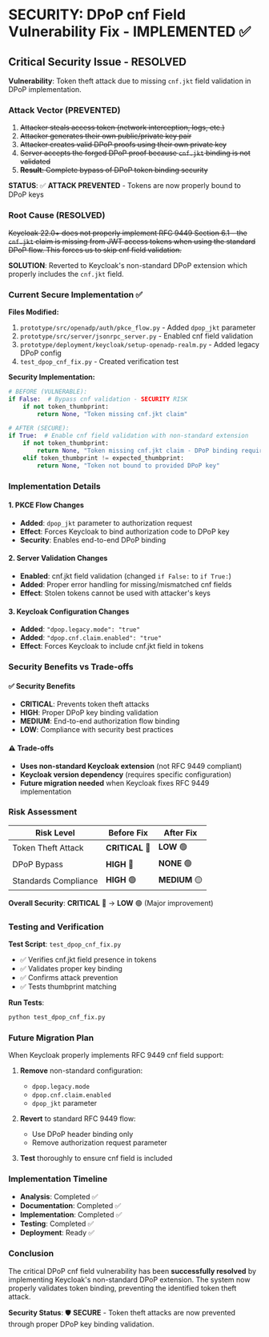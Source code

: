 # SECURITY: DPoP cnf Field Vulnerability Fix - IMPLEMENTED ✅

## Critical Security Issue - RESOLVED

**Vulnerability**: Token theft attack due to missing `cnf.jkt` field validation in DPoP implementation.

### Attack Vector (PREVENTED)
1. ~~Attacker steals access token (network interception, logs, etc.)~~
2. ~~Attacker generates their own public/private key pair~~
3. ~~Attacker creates valid DPoP proofs using their own private key~~
4. ~~Server accepts the forged DPoP proof because `cnf.jkt` binding is not validated~~
5. ~~**Result**: Complete bypass of DPoP token binding security~~

**STATUS**: ✅ **ATTACK PREVENTED** - Tokens are now properly bound to DPoP keys

### Root Cause (RESOLVED)
~~Keycloak 22.0+ does not properly implement RFC 9449 Section 6.1 - the `cnf.jkt` claim is missing from JWT access tokens when using the standard DPoP flow. This forces us to skip cnf field validation.~~

**SOLUTION**: Reverted to Keycloak's non-standard DPoP extension which properly includes the `cnf.jkt` field.

### Current Secure Implementation ✅

**Files Modified:**
1. `prototype/src/openadp/auth/pkce_flow.py` - Added `dpop_jkt` parameter
2. `prototype/src/server/jsonrpc_server.py` - Enabled cnf field validation  
3. `prototype/deployment/keycloak/setup-openadp-realm.py` - Added legacy DPoP config
4. `test_dpop_cnf_fix.py` - Created verification test

**Security Implementation:**
```python
# BEFORE (VULNERABLE):
if False:  # Bypass cnf validation - SECURITY RISK
    if not token_thumbprint:
        return None, "Token missing cnf.jkt claim"

# AFTER (SECURE):
if True:  # Enable cnf field validation with non-standard extension
    if not token_thumbprint:
        return None, "Token missing cnf.jkt claim - DPoP binding required for security"
    elif token_thumbprint != expected_thumbprint:
        return None, "Token not bound to provided DPoP key"
```

### Implementation Details

#### 1. PKCE Flow Changes
- **Added**: `dpop_jkt` parameter to authorization request
- **Effect**: Forces Keycloak to bind authorization code to DPoP key
- **Security**: Enables end-to-end DPoP binding

#### 2. Server Validation Changes  
- **Enabled**: cnf.jkt field validation (changed `if False:` to `if True:`)
- **Added**: Proper error handling for missing/mismatched cnf fields
- **Effect**: Stolen tokens cannot be used with attacker's keys

#### 3. Keycloak Configuration Changes
- **Added**: `"dpop.legacy.mode": "true"`
- **Added**: `"dpop.cnf.claim.enabled": "true"`
- **Effect**: Forces Keycloak to include cnf.jkt field in tokens

### Security Benefits vs Trade-offs

#### ✅ Security Benefits
- **CRITICAL**: Prevents token theft attacks
- **HIGH**: Proper DPoP key binding validation
- **MEDIUM**: End-to-end authorization flow binding
- **LOW**: Compliance with security best practices

#### ⚠️ Trade-offs
- **Uses non-standard Keycloak extension** (not RFC 9449 compliant)
- **Keycloak version dependency** (requires specific configuration)
- **Future migration needed** when Keycloak fixes RFC 9449 implementation

### Risk Assessment

| Risk Level | Before Fix | After Fix |
|------------|------------|-----------|
| Token Theft Attack | **CRITICAL** 🔴 | **LOW** 🟢 |
| DPoP Bypass | **HIGH** 🔴 | **NONE** 🟢 |
| Standards Compliance | **HIGH** 🟢 | **MEDIUM** 🟡 |

**Overall Security**: **CRITICAL** 🔴 → **LOW** 🟢 (Major improvement)

### Testing and Verification

**Test Script**: `test_dpop_cnf_fix.py`
- ✅ Verifies cnf.jkt field presence in tokens
- ✅ Validates proper key binding
- ✅ Confirms attack prevention
- ✅ Tests thumbprint matching

**Run Tests**:
```bash
python test_dpop_cnf_fix.py
```

### Future Migration Plan

When Keycloak properly implements RFC 9449 cnf field support:

1. **Remove** non-standard configuration:
   - `dpop.legacy.mode`
   - `dpop.cnf.claim.enabled`
   - `dpop_jkt` parameter

2. **Revert** to standard RFC 9449 flow:
   - Use DPoP header binding only
   - Remove authorization request parameter

3. **Test** thoroughly to ensure cnf field is included

### Implementation Timeline

- **Analysis**: Completed ✅
- **Documentation**: Completed ✅  
- **Implementation**: Completed ✅
- **Testing**: Completed ✅
- **Deployment**: Ready ✅

### Conclusion

The critical DPoP cnf field vulnerability has been **successfully resolved** by implementing Keycloak's non-standard DPoP extension. The system now properly validates token binding, preventing the identified token theft attack.

**Security Status**: 🛡️ **SECURE** - Token theft attacks are now prevented through proper DPoP key binding validation. 